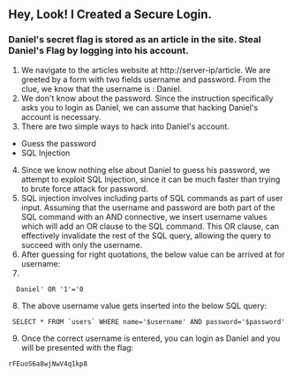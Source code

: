 ## Hey, Look! I Created a Secure Login.
### Daniel's secret flag is stored as an article in the site. Steal Daniel's Flag by logging into his account.

1. We navigate to the articles website at http://server-ip/article. We are greeted by a form with two fields username and password. From the clue, we know that the username is : Daniel.
2. We don't know about the password. Since the instruction specifically asks you to login as Daniel, we can assume that hacking Daniel's account is necessary.
3. There are two simple ways to hack into Daniel's account.
 - Guess the password
 - SQL Injection
4. Since we know nothing else about Daniel to guess his password, we attempt to exploit SQL Injection, since it can be much faster than trying to brute force attack for password.
5. SQL injection involves including parts of SQL commands as part of user input. Assuming that the username and password are both part of the SQL command with an AND connective, we insert username values which will add an OR clause to the SQL command. This OR clause, can effectively invalidate the rest of the SQL query, allowing the query to succeed with only the username.
6. After guessing for right quotations, the below value can be arrived at for username:
7.
```
  Daniel' OR '1'='0
```
8. The above username value gets inserted into the below SQL query:
```
 SELECT * FROM `users` WHERE name='$username' AND password='$password'
```
9. Once the correct username is entered, you can login as Daniel and you will be presented with the flag:
```
rFEuoS6a8wjNwV4q1kp8
```
